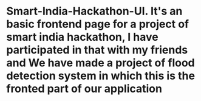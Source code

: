 # Smart-India-Hackathon-UI. It's an basic frontend page for a project of smart india hackathon, I have participated in that with my friends and We have made a project of flood detection system in which this is the fronted part of our application
